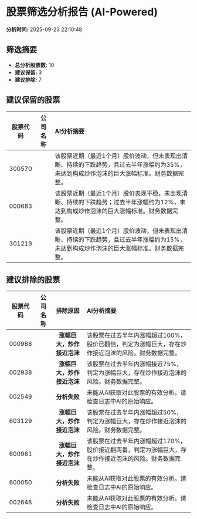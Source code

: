 # 股票筛选分析报告 (AI-Powered)

**分析时间:** 2025-09-23 22:10:48

## 筛选摘要

- **总分析股票数:** 10
- **建议保留:** 3
- **建议排除:** 7

## 建议保留的股票

| 股票代码 | 公司名称 | AI分析摘要 |
|:---:|:---:|:---|
| 300570 |  | 该股票近期（最近1个月）股价波动，但未表现出清晰、持续的下跌趋势，且过去半年涨幅约为35%，未达到构成炒作泡沫的巨大涨幅标准。财务数据完整。 |
| 000683 |  | 该股票近期（最近1个月）股价表现平稳，未出现清晰、持续的下跌趋势；过去半年涨幅约为12%，未达到构成炒作泡沫的巨大涨幅标准。财务数据完整。 |
| 301219 |  | 该股票近期（最近1个月）股价波动，但未表现出清晰、持续的下跌趋势，且过去半年涨幅约为15%，未达到构成炒作泡沫的巨大涨幅标准。财务数据完整。 |

## 建议排除的股票

| 股票代码 | 公司名称 | 排除原因 | AI分析摘要 |
|:---:|:---:|:---:|:---|
| 000988 |  | **涨幅巨大，炒作接近泡沫** | 该股票在过去半年内涨幅超过100%，股价已翻倍，判定为涨幅巨大，存在炒作接近泡沫的风险。财务数据完整。 |
| 002938 |  | **涨幅巨大，炒作接近泡沫** | 该股票在过去半年内涨幅接近75%，判定为涨幅巨大，存在炒作接近泡沫的风险。财务数据完整。 |
| 002549 |  | **分析失败** | 未能从AI获取对此股票的有效分析。请检查日志中AI的原始响应。 |
| 603129 |  | **涨幅巨大，炒作接近泡沫** | 该股票在过去半年内涨幅超过50%，判定为涨幅巨大，存在炒作接近泡沫的风险。财务数据完整。 |
| 600961 |  | **涨幅巨大，炒作接近泡沫** | 该股票在过去半年内涨幅超过170%，股价接近翻两番，判定为涨幅巨大，存在炒作接近泡沫的风险。财务数据完整。 |
| 600050 |  | **分析失败** | 未能从AI获取对此股票的有效分析。请检查日志中AI的原始响应。 |
| 002648 |  | **分析失败** | 未能从AI获取对此股票的有效分析。请检查日志中AI的原始响应。 |
